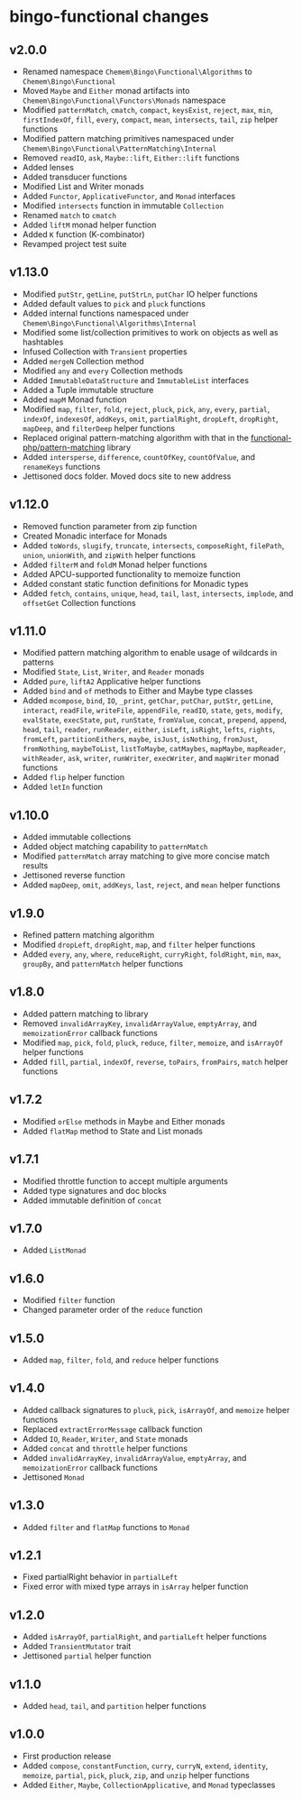 # bingo-functional changes

## v2.0.0

- Renamed namespace `Chemem\Bingo\Functional\Algorithms` to `Chemem\Bingo\Functional`
- Moved `Maybe` and `Either` monad artifacts into `Chemem\Bingo\Functional\Functors\Monads` namespace
- Modified `patternMatch`, `cmatch`, `compact`, `keysExist`, `reject`, `max`, `min`, `firstIndexOf`, `fill`, `every`, `compact`, `mean`, `intersects`, `tail`, `zip` helper functions
- Modified pattern matching primitives namespaced under `Chemem\Bingo\Functional\PatternMatching\Internal`
- Removed `readIO`, `ask`, `Maybe::lift`, `Either::lift` functions
- Added lenses
- Added transducer functions
- Modified List and Writer monads
- Added `Functor`, `ApplicativeFunctor`, and `Monad` interfaces
- Modified `intersects` function in immutable `Collection`
- Renamed `match` to `cmatch`
- Added `liftM` monad helper function
- Added `K` function (K-combinator)
- Revamped project test suite

## v1.13.0

- Modified `putStr`, `getLine`, `putStrLn`, `putChar` IO helper functions
- Added default values to `pick` and `pluck` functions
- Added internal functions namespaced under `Chemem\Bingo\Functional\Algorithms\Internal`
- Modified some list/collection primitives to work on objects as well as hashtables
- Infused Collection with `Transient` properties
- Added `mergeN` Collection method
- Modified `any` and `every` Collection methods
- Added `ImmutableDataStructure` and `ImmutableList` interfaces
- Added a Tuple immutable structure
- Added `mapM` Monad function
- Modified `map`, `filter`, `fold`, `reject`, `pluck`, `pick`, `any`, `every`, `partial`, `indexOf`, `indexesOf`, `addKeys`, `omit`, `partialRight`, `dropLeft`, `dropRight`, `mapDeep`, and `filterDeep` helper functions
- Replaced original pattern-matching algorithm with that in the [functional-php/pattern-matching](https://github.com/functional-php/pattern-matching) library
- Added `intersperse`, `difference`, `countOfKey`, `countOfValue`, and `renameKeys` functions
- Jettisoned docs folder. Moved docs site to new address

## v1.12.0

- Removed function parameter from zip function
- Created Monadic interface for Monads
- Added `toWords`, `slugify`, `truncate`, `intersects`, `composeRight`, `filePath`, `union`, `unionWith`, and `zipWith` helper functions
- Added `filterM` and `foldM` Monad helper functions
- Added APCU-supported functionality to memoize function
- Added constant static function definitions for Monadic types
- Added `fetch`, `contains`, `unique`, `head`, `tail`, `last`, `intersects`, `implode`, and `offsetGet` Collection functions

## v1.11.0

- Modified pattern matching algorithm to enable usage of wildcards in patterns
- Modified `State`, `List`, `Writer`, and `Reader` monads
- Added `pure`, `liftA2` Applicative helper functions
- Added `bind` and `of` methods to Either and Maybe type classes
- Added `mcompose`, `bind`, `IO`, `_print`, `getChar`, `putChar`, `putStr`, `getLine`, `interact`, `readFile`, `writeFile`, `appendFile`, `readIO`, `state`, `gets`, `modify`, `evalState`, `execState`, `put`, `runState`, `fromValue`, `concat`, `prepend`, `append`, `head`, `tail`, `reader`, `runReader`, `either`, `isLeft`, `isRight`, `lefts`, `rights`, `fromLeft`, `partitionEithers`, `maybe`, `isJust`, `isNothing`, `fromJust`, `fromNothing`, `maybeToList`, `listToMaybe`, `catMaybes`, `mapMaybe`, `mapReader`, `withReader`, `ask`, `writer`, `runWriter`, `execWriter`, and `mapWriter` monad functions
- Added `flip` helper function
- Added `letIn` function

## v1.10.0

- Added immutable collections
- Added object matching capability to `patternMatch`
- Modified `patternMatch` array matching to give more concise match results
- Jettisoned reverse function
- Added `mapDeep`, `omit`, `addKeys`, `last`, `reject`, and `mean` helper functions

## v1.9.0

- Refined pattern matching algorithm
- Modified `dropLeft`, `dropRight`, `map`, and `filter` helper functions
- Added `every`, `any`, `where`, `reduceRight`, `curryRight`, `foldRight`, `min`, `max`, `groupBy`, and `patternMatch` helper functions

## v1.8.0

- Added pattern matching to library
- Removed `invalidArrayKey`, `invalidArrayValue`, `emptyArray`, and `memoizationError` callback functions
- Modified `map`, `pick`, `fold`, `pluck`, `reduce`, `filter`, `memoize`, and `isArrayOf` helper functions
- Added `fill`, `partial`, `indexOf`, `reverse`, `toPairs`, `fromPairs`, `match` helper functions

## v1.7.2

- Modified `orElse` methods in Maybe and Either monads
- Added `flatMap` method to State and List monads

## v1.7.1

- Modified throttle function to accept multiple arguments
- Added type signatures and doc blocks
- Added immutable definition of `concat`

## v1.7.0

- Added `ListMonad`

## v1.6.0

- Modified `filter` function
- Changed parameter order of the `reduce` function

## v1.5.0

- Added `map`, `filter`, `fold`, and `reduce` helper functions

## v1.4.0

- Added callback signatures to `pluck`, `pick`, `isArrayOf`, and `memoize` helper functions
- Replaced `extractErrorMessage` callback function
- Added `IO`, `Reader`, `Writer`, and `State` monads
- Added `concat` and `throttle` helper functions
- Added `invalidArrayKey`, `invalidArrayValue`, `emptyArray`, and `memoizationError` callback functions
- Jettisoned `Monad`

## v1.3.0

- Added `filter` and `flatMap` functions to `Monad`

## v1.2.1

- Fixed partialRight behavior in `partialLeft`
- Fixed error with mixed type arrays in `isArray` helper function

## v1.2.0

- Added `isArrayOf`, `partialRight`, and `partialLeft` helper functions
- Added `TransientMutator` trait
- Jettisoned `partial` helper function

## v1.1.0

- Added `head`, `tail`, and `partition` helper functions

## v1.0.0

- First production release
- Added `compose`, `constantFunction`, `curry`, `curryN`, `extend`, `identity`, `memoize`, `partial`, `pick`, `pluck`, `zip`, and `unzip` helper functions
- Added `Either`, `Maybe`, `CollectionApplicative`, and `Monad` typeclasses
